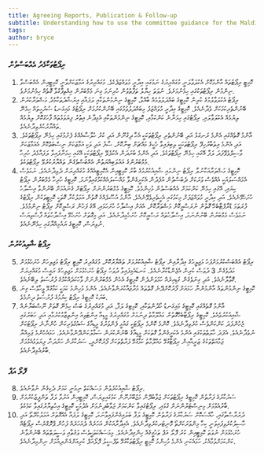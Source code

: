 ```yaml
---
title: Agreeing Reports, Publication & Follow-up
subtitle: Understanding how to use the committee guidance for the Maldives Parliament
tags: 
author: bryce
---
```


<h3>ރިޕޯޓުތަކާމެދު އެއްބަސްވުން</h3>

<ol>
<li>ކޮމިޓީ ރިޕޯޓުތައް އާންމުކޮށް އެކުލަވާލަނީ މުގައްރިރުގެ ނަމުގައި އިދާރީ މުވައްޒަފެކެވެ. މުގައްރިރުގެ އަމާޒަކަށްވާނީ ކޮމިޓީއިން އެއްބަސްވާ ނިންމުން ރިޕޯޓުތަކުގައި ހިމެނުމަށެވެ. ނުވަތަ ހިޔާލު ތަފާތުވުން ހުރިނަމަ ގިނަ މެމްބަރުން އިއްތިފާގުވާ ގޮތެއް ހިމެނުމަށެވެ. </li>
<li>ރިޕޯޓު އެކުލަވާލުމުގެ ކުރިން ކޮމިޓީގެ ބައްދަލުވުމެއް ބާއްވާ، ކޮމިޓީގެ ނިންމުންތަކާއި ލަފައާއި އިރުޝާދުތަކާމެދު މަޝްވަރާކުރުން ބޭނުންތެރިކަމަކަށް ވެދާނެއެވެ. ކޮމިޓީގެ އިދާރީ މުވައްޒަފު މިބައްދަލުވުމުގައި ބޭނުންކުރުމަށް ރިޕޯޓުގެ މައިގަނޑު ސުރުހީތައް ހިމެނޭ ލިޔުމެއް އެކުލަވާލައި، ރިޕޯޓުގައި ހިމަނާނެ ކަންކަމާއި، ކޮމިޓީގެ ނިންމުންތަކާއި އެޅިދާނެ އިތުރު ފިޔަވަޅުތައް ފާހަގަކޮށް ލިޔުމެއް ތައްޔާރުކުރެވިދާނެއެވެ. </li>
<li>އާންމު ގޮތެއްގައި އެންމެ ރަނގަޅު އަދި ބޭނުންތެރި ރިޕޯޓުތަކަކީ އެހާ ދިގުނޫން އަދި ކުރު ހުލާސާއެއްގެ ފެށުމުގައި ހިމެނޭ ރިޕޯޓުތަކެވެ. އަދި އެންމެ އިތުބާރުހިފޭ ރިޕޯޓުތަކަކީ ލިބިފައިވާ ހެކީގެ މައްޗަށް ބިނާކޮށް، ސާފު އަދި ވަކި އަމާޒަކަށް ނިސްބަތްކޮށް އެއަމާޒަކަށް ވާސިލްވެވޭފަދަ ލަފާ އޭގައި ހިމެނޭ ރިޕޯޓުތަކެވެ. އަދި އެންމެ ބުރަދަން އެކުލެވޭ ރިޕޯޓުތަކަކީ އޭގައި ހިމަނާފައިވާ ލަފައާމެދު ހުރިހާ މެމްބަރުންގެ އައުލަބިއްޔަތުން އެއްބަސްވެގެން ތައްޔާރުކުރެވޭ ރިޕޯޓުތަކެވެ. </li>
<li>ކޮމިޓީގެ މަޝްވަރާއަކާނުލާ ރިޕޯޓު ނިންމައި ޝާއިއުކުރުމުގެ ބާރު ކޮމިޓީއިން އެކޮމިޓީއެއްގެ މުގައްރިރަށް ދެވިދާނެއެވެ. ނަމަވެސް އެމައްސަލައަކީ އެއްވެސް ވަރަކަށް ދެބަސްވުން އުފެދުން އެކަށީގެންވާ މައްސަލައެއްކަމުގައިވާނަމަ. ކޮމިޓީގެ ހުރިހާ މެމްބަރުން ރިޕޯޓު ކިޔައި، އޭގައި ހިމެނޭ ކަންކަމަށް އެއްބަސްވުން މުހިންމެވެ. ކޮމިޓީގެ މެމްބަރުންނަށް ރިޕޯޓަށް ގެނައުމަށް ބޭނުންވާ އިސްލާހު ހުށަހެޅޭނެއެވެ. އަދި އިދާރީ މުވައްޒަފަށް މިކަމުގައި އެހީތެރިވެވޭނެއެވެ. އާންމު އުސޫލެއްގެ ގޮތުން އަމަލުކުރާ ގޮތަކީ ކޮމިޓީތަކުން ރިޕޯޓުގެ ފުރަތަމަ ޑްރާފްޓާބެހޭ ގޮތުން ނުރަސްމީކޮށް މަޝްވަރާކޮށް، އެއަށް އިސްލާހު ހުށަހަޅައި، އޭގެ ފަހުން ރަސްމީކޮށް ރިޕޯޓު ނިންމުމެވެ. ނަމަވެސް މެމްބަރުން ބޭނުންނަމަ، އިސްލާހުތައް ރަސްމީކޮށް ހުށަހެޅިދާނެއެވެ. އަދި މިގޮތަށް ހުށަހެޅޭ އިސްލާހުތައް ފާސްވިޔަސް ނުވިޔަސް، ކޮމިޓީގެ ޔައުމިއްޔާގައި ހިމެނޭނެއެވެ.</li>
</ol>

<h3>ރިޕޯޓު ޝާއިއުކުރުން </h3>

<ol start="5">
<li>ރިޕޯޓު އެއްބަސްކުރުމަށްފަހު މަޖިލީހުގެ އިދާރާއިން ރިޕޯޓު ޝާއިއުކުރުމަށް ތައްޔާރުކޮށް، މުގައްރިރު ކޮމިޓީ ރިޕޯޓު މަޖިލިހަށް ހުށަހެޅުމަށް މަދުވެގެން 3 ދުވަސް ކުރިން އެޖެންޑާކުރާނެއެވެ. ކަނޑައެޅިފައިވާ ދުވަހު ރިޕޯޓު ހުށަހެޅުމަށް މަޖިލިހުގެ ރައީސް މުގައްރިރަށް ގޮވާލާނެއެވެ. އަދި ގިނަވެގެން ގަޑިއިރެއް ހަމަވަންދެން ކޮމިޓީގެ އެހެން މެމްބަރުންނަށް ވާހަކަދެއްކުމުގެ ފުރުސަތު ލިބޭނެއެވެ. </li>
<li>ކޮމިޓީގެ ނިންމުންތައް އާންމުންނާ ހަމައަށް ފޯރުކޮށްދޭނެ ގޮތްތައް މުރާޖައާކުރަންވާނެއެވެ. އެންމެ މުހިންމު ކަމަކީ ކަމާގުޅޭ ވީހާވެސް ގިނަ ބަޔަކު ކޮމިޓީގެ ރިޕޯޓު ކިޔުމުގެ ފުރުސަތު ދިނުމެވެ. </li>
<li>އާންމު ގޮތެއްގައި ކޮމިޓީގެ މައިގަނޑު ހޯދުންތަކާއި، ކޮމިޓިގެ ލަފާ، އަދި މުގައްރިރުގެ ބަސް ހިމެނޭ ގޮތަށް ނޫސްބަޔާނެއް ޝާއިއުކުރުވެއެވެ. ކޮމިޓީގެ ރިޕޯޓާބެހޭގޮތުން މައުލޫމާތު ދިނުމަށް މުގައްރިރުގެ މީޑިއާ އިންޓަވިއު އިންތިޒާމުކުރުމާއި އަދި ހަބަރުގައި ޖެހުންފަދަ ކަންކަންވެސް ކުރެވިދާނެއެވެ. ކޮންމެ ކޮންމެ ރިޕޯޓަކީ ގައުމީ ފެންވަރުގެ މީޑިއާގެ ޝައުގުވެރިކަން ހުންނާނެ ރިޕޯޓަކަށް ނުވެދާނެއެވެ. އެފަދަ ހާލަތްތަކުގައި އެންމެ އެކަށީގެންވާ ގޮތަކަށް މީޑިއާގެ ބޭނުންކުރަން ސަމާލުކަންދޭންވާނެއެވެ. ހަމައެހެންމެ ޖަމިއްޔާ ޖަމާއަތްތަކުގެ ޒަރީއާއިން ރިޕޯޓާގުޅޭ މައުލޫމާތު ކަމާގުޅޭ ފަރާތްތަކަށް ފޯރުކޮށްދީ، ސަރުކާރުން ހަރުދަނާ ފިޔަވަޅުއެޅުމަށް ބާރުއެޅިދާނެއެވެ. </li>
</ol>

<h3>ފޮލޯ އަޕް</h3>

<ol start="8">
<li>ރިޕޯޓު ޝާއިއުކުރެވުން މަސައްކަތް ނިމުނީ ކަމަށް ދެކިގެން ނުވާނެއެވެ. </li>
<li>ސަރުކާރުގެ ފަރާތުން ކޮމިޓީގެ ރިޕޯޓުތަކަށް ޖަވާބުދޭން މަޖުބޫރުނޫން ކަމުގައިވިޔަސް، ކޮމިޓީއިން އަރުވާ ލަފާ ތަންފީޒުކުރުމަށް ބާރުއެޅުމަށް މިނިސްޓަރުންނަށް ގުޅައި، ރިޕޯޓުގައިވާ ކަންކަމަށް ޖަވާބުދިނުމަށް އެދުމަކީ ކޮމިޓީގެ އިހުތިޔާރުގައިވާ ކަމެކެވެ. </li>
<li>ދުރުރާސްތާގައި، ހާއްސަކޮށް ސަރުކާރުގެ ފަރާތުން ކޮމިޓީގެ ލަފާ ބަލައިގެންފައިވާނަމަ، ކޮމިޓީގެ ލަފައާ އެއްގޮތަށް އަމަލުކުރޭތޯ އަދި ހާސިލުކުރެވިފައިވަނީ ކިހާ މިންވަރަކަށްތޯ މޮނިޓަރކުރެވިދާނެއެވެ. އެއިދާރާއަކުން އަހަރެއް ދެއަހަރެއް ފަހުން ޕްރޮގްރެސް ރިޕޯޓެއް ހުށަހެޅުމަށް ނުވަތަ ކޮމިޓީއިން ކުރު ފޮލޯ އަޕް ތަހުގީގެއް ހިންގިދާނެއެވެ. މިމަސައްކަތަކީވެސް ވަގުތާއި ވަސީލަތްތައް ބޭނުންވާނެ ކަންކަމަށްވުމާއެކު، ހަމައެކަނި އެންމެ މުހިންމު ކޮމިޓީ ރިޕޯޓުތަކާގުޅޭ ތަފްސީލު ފޮލޯއަޕް ކުރިއަށްގެންދިއުމަށް ނިންމިދާނެއެވެ. </li>
</ol>
